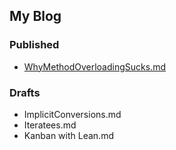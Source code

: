## My Blog

### Published

- [WhyMethodOverloadingSucks.md](http://www.underflow.ca/my/why-method-overloading-sucks-in-scala/)

### Drafts

- ImplicitConversions.md
- Iteratees.md
- Kanban with Lean.md
